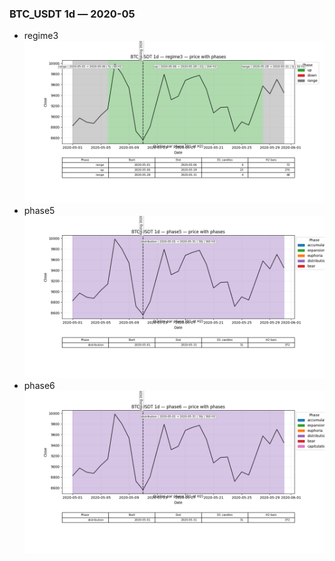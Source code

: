 ### BTC_USDT 1d — 2020-05

- regime3
![BTC_USDT_1d_regime3_2020-05_phase_price.png](outputs/fourier/phase_monthly/BTC_USDT/1d/2020/2020-05/BTC_USDT_1d_regime3_2020-05_phase_price.png)
- phase5
![BTC_USDT_1d_phase5_2020-05_phase_price.png](outputs/fourier/phase_monthly/BTC_USDT/1d/2020/2020-05/BTC_USDT_1d_phase5_2020-05_phase_price.png)
- phase6
![BTC_USDT_1d_phase6_2020-05_phase_price.png](outputs/fourier/phase_monthly/BTC_USDT/1d/2020/2020-05/BTC_USDT_1d_phase6_2020-05_phase_price.png)